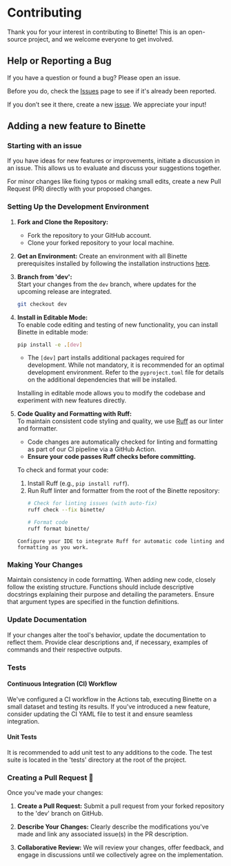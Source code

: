 # Contributing

Thank you for your interest in contributing to Binette! This is an open-source project, and we welcome everyone to get involved.

## Help or Reporting a Bug

If you have a question or found a bug? Please open an issue.

Before you do, check the [Issues](https://github.com/genotoul-bioinfo/Binette/issues) page to see if it's already been reported.

If you don’t see it there, create a new [issue](https://github.com/genotoul-bioinfo/Binette/issues). We appreciate your input!


## Adding a new feature to Binette

### Starting with an issue

If you have ideas for new features or improvements, initiate a discussion in an issue. This allows us to evaluate and discuss your suggestions together.

For minor changes like fixing typos or making small edits, create a new Pull Request (PR) directly with your proposed changes.

### Setting Up the Development Environment

1. **Fork and Clone the Repository:**
   - Fork the repository to your GitHub account.
   - Clone your forked repository to your local machine.

2. **Get an Environment:**
   Create an environment with all Binette prerequisites installed by following the installation instructions [here](./installation.md#from-the-source-code-within-a-conda-environnement).


3. **Branch from 'dev':**  
   Start your changes from the `dev` branch, where updates for the upcoming release are integrated.  
   ```bash
   git checkout dev
   ```

4. **Install in Editable Mode:**  
   To enable code editing and testing of new functionality, you can install Binette in editable mode:  
   ```bash
   pip install -e .[dev]
   ```  
   - The `[dev]` part installs additional packages required for development. While not mandatory, it is recommended for an optimal development environment. Refer to the `pyproject.toml` file for details on the additional dependencies that will be installed.  

   Installing in editable mode allows you to modify the codebase and experiment with new features directly.  

5. **Code Quality and Formatting with Ruff:**  
   To maintain consistent code styling and quality, we use [Ruff](https://docs.astral.sh/ruff/) as our linter and formatter.  
   - Code changes are automatically checked for linting and formatting as part of our CI pipeline via a GitHub Action.  
   - **Ensure your code passes Ruff checks before committing.**  

   To check and format your code:  
   1. Install Ruff (e.g., `pip install ruff`).  
   2. Run Ruff linter and formatter from the root of the Binette repository:  
      ```bash
      # Check for linting issues (with auto-fix)
      ruff check --fix binette/
      
      # Format code
      ruff format binette/
      ```  

   ```{tip}
   Configure your IDE to integrate Ruff for automatic code linting and formatting as you work.
   ```  

### Making Your Changes

Maintain consistency in code formatting. When adding new code, closely follow the existing structure. Functions should include descriptive docstrings explaining their purpose and detailing the parameters. Ensure that argument types are specified in the function definitions.

### Update Documentation

If your changes alter the tool's behavior, update the documentation to reflect them. Provide clear descriptions and, if necessary, examples of commands and their respective outputs.


### Tests

#### Continuous Integration (CI) Workflow

We've configured a CI workflow in the Actions tab, executing Binette on a small dataset and testing its results. If you've introduced a new feature, consider updating the CI YAML file to test it and ensure seamless integration.

#### Unit Tests

It is recommended to add unit test to any additions to the code. The test suite is located in the 'tests' directory at the root of the project.

### Creating a Pull Request 🚀

Once you've made your changes:

1. **Create a Pull Request:** Submit a pull request from your forked repository to the 'dev' branch on GitHub. 

2. **Describe Your Changes:** Clearly describe the modifications you've made and link any associated issue(s) in the PR description.

3. **Collaborative Review:** We will review your changes, offer feedback, and engage in discussions until we collectively agree on the implementation.

